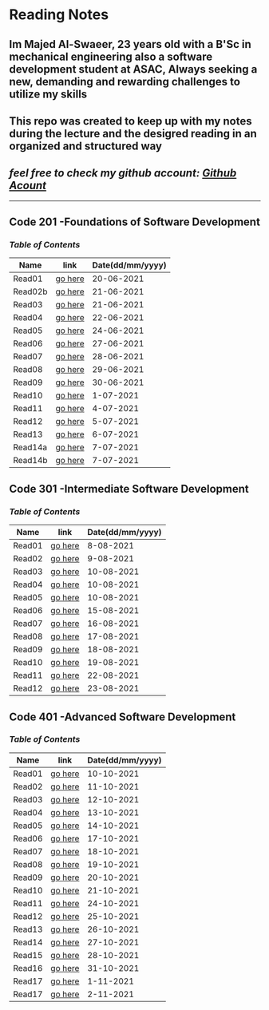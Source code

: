 # **Reading Notes**
## Im Majed Al-Swaeer, 23 years old with a B'Sc in mechanical engineering also a software development student at ASAC, Always seeking a new, demanding and rewarding challenges to utilize my skills
## This repo was created to keep up with my notes during the lecture and the desigred reading in an organized and structured way
## *feel free to check my github account: [Github Acount](https://github.com/majedalswaeer)*
**************************************************************************
## **Code 201 -Foundations of Software Development**
### ***Table of Contents***

| Name            | link                 | Date(dd/mm/yyyy)       |
| --------------- | -------------------  |----------- |
|Read01           | [go here](class01.md)|20-06-2021  |
|Read02b          | [go here](class02.md)|21-06-2021  |
|Read03           | [go here](read03.md) |21-06-2021  |
|Read04           | [go here](read04.md) |22-06-2021  |
|Read05           | [go here](read05.md) |24-06-2021  |
|Read06           | [go here](read06.md) |27-06-2021  | 
|Read07           | [go here](read07.md) |28-06-2021  |
|Read08           | [go here](read08.md) |29-06-2021  |
|Read09           | [go here](read09.md) |30-06-2021  |
|Read10           | [go here](read10.md) |1-07-2021   |
|Read11           | [go here](read11.md) |4-07-2021   |
|Read12           | [go here](read12.md) |5-07-2021   |
|Read13           | [go here](read13.md) |6-07-2021   |
|Read14a          | [go here](read14a.md)|7-07-2021   |
|Read14b          | [go here](read14b.md)|7-07-2021   |

## **Code 301 -Intermediate Software Development**
### ***Table of Contents***

| Name            | link                 | Date(dd/mm/yyyy)|
| --------------- | -------------------  |----------- |
|Read01           | [go here](class1_301.md)|8-08-2021|
|Read02           | [go here](class2_301.md)|9-08-2021|
|Read03           | [go here](class3_301.md)|10-08-2021| 
|Read04           | [go here](class4_301.md)|10-08-2021|
|Read05           | [go here](class5_301.md)|10-08-2021|
|Read06           | [go here](class6_301.md)|15-08-2021|
|Read07           | [go here](class7_301.md)|16-08-2021|
|Read08           | [go here](class8_301.md)|17-08-2021|
|Read09           | [go here](class9_301.md)|18-08-2021|
|Read10           | [go here](class10_301.md)|19-08-2021|
|Read11           | [go here](class11_301.md)|22-08-2021|
|Read12           | [go here](class12_301.md)|23-08-2021|

## **Code 401 -Advanced Software Development**
### ***Table of Contents***

| Name            | link                 | Date(dd/mm/yyyy)|
| --------------- | -------------------  |----------- |
|Read01           | [go here](class01_401.md)|10-10-2021  |
|Read02           | [go here](class02_401.md)|11-10-2021  |
|Read03           | [go here](class03_401.md)|12-10-2021  |
|Read04           | [go here](class04_401.md)|13-10-2021  |
|Read05           | [go here](class05_401.md)|14-10-2021  |
|Read06           | [go here](class06_401.md)|17-10-2021  |
|Read07           | [go here](class07_401.md)|18-10-2021  |
|Read08           | [go here](class08_401.md)|19-10-2021  |
|Read09           | [go here](class09_401.md)|20-10-2021  |
|Read10           | [go here](class10_401.md)|21-10-2021  |
|Read11           | [go here](class11_401.md)|24-10-2021  |
|Read12           | [go here](class12_401.md)|25-10-2021  |
|Read13           | [go here](class13_401.md)|26-10-2021  |
|Read14           | [go here](class14_401.md)|27-10-2021  |
|Read15           | [go here](class15_401.md)|28-10-2021  |
|Read16           | [go here](class16_401.md)|31-10-2021  |
|Read17           | [go here](class17_401.md)|1-11-2021   |
|Read17           | [go here](class18_401.md)|2-11-2021   |


